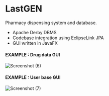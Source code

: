 # LastGEN

Pharmacy dispensing system and database.
- Apache Derby DBMS
- Codebase integration using EclipseLink JPA
- GUI written in JavaFX

#### EXAMPLE : Drug data GUI
![Screenshot (6)](https://user-images.githubusercontent.com/35279699/90968053-d9e64780-e49c-11ea-92ad-857ad3515c6f.png)

#### EXAMPLE : User base GUI
![Screenshot (7)](https://user-images.githubusercontent.com/35279699/90968077-1dd94c80-e49d-11ea-80f1-0f7521c583d5.png)
